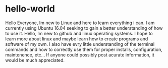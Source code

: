 # hello-world
Hello Everyone, Im new to Linux and here to learn everything i can. I am currently using Ubuntu 16.04 seeking to gain a better understanding of how to use it.
Hello, Im new to github and linux operating systems. I hope to learn more about linux and maybe learn how to create programs and software of my own.
I also have evry little understanding of the terminal commands and how to correctly use them for proper installs, configuration, maintenence, etc... If anyone could possibly post acurate information, it would be much appreciated.
